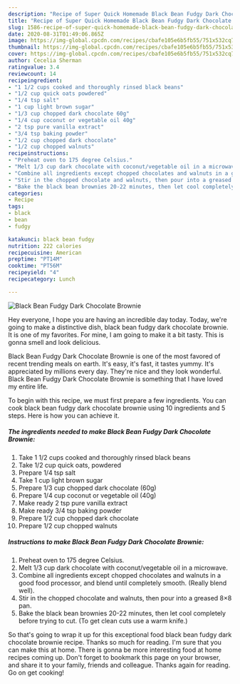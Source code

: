 ```yaml
---
description: "Recipe of Super Quick Homemade Black Bean Fudgy Dark Chocolate Brownie"
title: "Recipe of Super Quick Homemade Black Bean Fudgy Dark Chocolate Brownie"
slug: 1586-recipe-of-super-quick-homemade-black-bean-fudgy-dark-chocolate-brownie
date: 2020-08-31T01:49:06.865Z
image: https://img-global.cpcdn.com/recipes/cbafe105e6b5fb55/751x532cq70/black-bean-fudgy-dark-chocolate-brownie-recipe-main-photo.jpg
thumbnail: https://img-global.cpcdn.com/recipes/cbafe105e6b5fb55/751x532cq70/black-bean-fudgy-dark-chocolate-brownie-recipe-main-photo.jpg
cover: https://img-global.cpcdn.com/recipes/cbafe105e6b5fb55/751x532cq70/black-bean-fudgy-dark-chocolate-brownie-recipe-main-photo.jpg
author: Cecelia Sherman
ratingvalue: 3.4
reviewcount: 14
recipeingredient:
- "1 1/2 cups cooked and thoroughly rinsed black beans"
- "1/2 cup quick oats powdered"
- "1/4 tsp salt"
- "1 cup light brown sugar"
- "1/3 cup chopped dark chocolate 60g"
- "1/4 cup coconut or vegetable oil 40g"
- "2 tsp pure vanilla extract"
- "3/4 tsp baking powder"
- "1/2 cup chopped dark chocolate"
- "1/2 cup chopped walnuts"
recipeinstructions:
- "Preheat oven to 175 degree Celsius."
- "Melt 1/3 cup dark chocolate with coconut/vegetable oil in a microwave."
- "Combine all ingredients except chopped chocolates and walnuts in a good food processor, and blend until completely smooth. (Really blend well)."
- "Stir in the chopped chocolate and walnuts, then pour into a greased 8×8 pan."
- "Bake the black bean brownies 20-22 minutes, then let cool completely before trying to cut. (To get clean cuts use a warm knife.)"
categories:
- Recipe
tags:
- black
- bean
- fudgy

katakunci: black bean fudgy 
nutrition: 222 calories
recipecuisine: American
preptime: "PT14M"
cooktime: "PT56M"
recipeyield: "4"
recipecategory: Lunch

---
```



![Black Bean Fudgy Dark Chocolate Brownie](https://img-global.cpcdn.com/recipes/cbafe105e6b5fb55/751x532cq70/black-bean-fudgy-dark-chocolate-brownie-recipe-main-photo.jpg)

Hey everyone, I hope you are having an incredible day today. Today, we're going to make a distinctive dish, black bean fudgy dark chocolate brownie. It is one of my favorites. For mine, I am going to make it a bit tasty. This is gonna smell and look delicious.



Black Bean Fudgy Dark Chocolate Brownie is one of the most favored of recent trending meals on earth. It's easy, it's fast, it tastes yummy. It's appreciated by millions every day. They're nice and they look wonderful. Black Bean Fudgy Dark Chocolate Brownie is something that I have loved my entire life.


To begin with this recipe, we must first prepare a few ingredients. You can cook black bean fudgy dark chocolate brownie using 10 ingredients and 5 steps. Here is how you can achieve it.

<!--inarticleads1-->

##### The ingredients needed to make Black Bean Fudgy Dark Chocolate Brownie:

1. Take 1 1/2 cups cooked and thoroughly rinsed black beans
1. Take 1/2 cup quick oats, powdered
1. Prepare 1/4 tsp salt
1. Take 1 cup light brown sugar
1. Prepare 1/3 cup chopped dark chocolate (60g)
1. Prepare 1/4 cup coconut or vegetable oil (40g)
1. Make ready 2 tsp pure vanilla extract
1. Make ready 3/4 tsp baking powder
1. Prepare 1/2 cup chopped dark chocolate
1. Prepare 1/2 cup chopped walnuts




<!--inarticleads2-->

##### Instructions to make Black Bean Fudgy Dark Chocolate Brownie:

1. Preheat oven to 175 degree Celsius.
1. Melt 1/3 cup dark chocolate with coconut/vegetable oil in a microwave.
1. Combine all ingredients except chopped chocolates and walnuts in a good food processor, and blend until completely smooth. (Really blend well).
1. Stir in the chopped chocolate and walnuts, then pour into a greased 8×8 pan.
1. Bake the black bean brownies 20-22 minutes, then let cool completely before trying to cut. (To get clean cuts use a warm knife.)




So that's going to wrap it up for this exceptional food black bean fudgy dark chocolate brownie recipe. Thanks so much for reading. I'm sure that you can make this at home. There is gonna be more interesting food at home recipes coming up. Don't forget to bookmark this page on your browser, and share it to your family, friends and colleague. Thanks again for reading. Go on get cooking!
